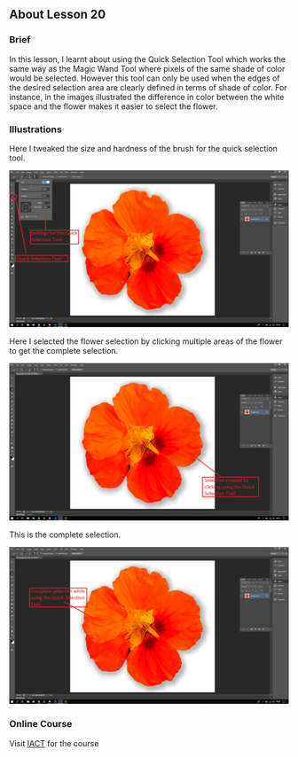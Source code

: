 ## About Lesson 20

### Brief
In this lesson, I learnt about using the Quick Selection Tool which works the same way as the Magic Wand Tool where pixels of the same shade of color would be selected. However this tool can only be used when the edges of the desired selection area are clearly defined in terms of shade of color. For instance, in the images illustrated the difference in color between the white space and the flower makes it easier to select the flower.

### Illustrations
Here I tweaked the size and hardness of the brush for the quick selection tool.

![Illustration Example](../assets/images/illustration23.png)

Here I selected the flower selection by clicking multiple areas of the flower to get the complete selection.

![Illustration Example](../assets/images/illustration24.png)

This is the complete selection.

![Illustration Example](../assets/images/illustration25.png)

### Online Course
Visit [IACT](https://iact.ie) for the course